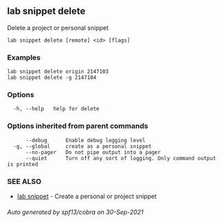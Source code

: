 ## lab snippet delete

Delete a project or personal snippet

```
lab snippet delete [remote] <id> [flags]
```

### Examples

```
lab snippet delete origin 2147103
lab snippet delete -g 2147104
```

### Options

```
  -h, --help   help for delete
```

### Options inherited from parent commands

```
      --debug      Enable debug logging level
  -g, --global     create as a personal snippet
      --no-pager   Do not pipe output into a pager
      --quiet      Turn off any sort of logging. Only command output is printed
```

### SEE ALSO

* [lab snippet](lab_snippet.md)	 - Create a personal or project snippet

###### Auto generated by spf13/cobra on 30-Sep-2021
